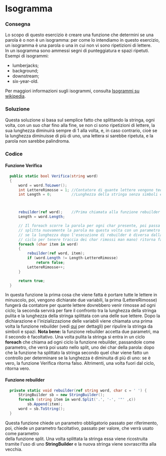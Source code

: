 # Isogramma

### Consegna
Lo scopo di questo esercizio è creare una funzione che determini se una parola è o non è un isogramma: per come lo intendiamo in questo esercizio, un isogramma è una parola o una in cui non vi sono ripetizioni di lettere. <br>
In un isogramma sono ammessi segni di punteggiatura e spazi ripetuti.
Esempi di isogrammi:
* lumberjacks;
* background;
* downstream;
* six-year-old.

Per maggiori informazioni sugli isogrammi, consulta [Isogrammi su wikipedia](https://it.wikipedia.org/wiki/Isogramma).

### Soluzione
Questa soluzione si basa sul semplice fatto che splittando la stringa, ogni volta, con un suo char fino alla fine, se non ci sono ripetizioni di lettere, la sua 
lunghezza diminuirà sempre di 1 alla volta, e, in caso contrario, cioè se la lunghezza diminuisse di più di uno, una lettera si sarebbe ripetuta, e la parola non 
sarebbe palindroma.

### Codice

#### Funzione Verifica
```C#
  public static bool Verifica(string word)
  {
      word = word.ToLower();
      int LettereRimosse = 1; //Contatore di quante lettere vengono teoricamente rimosse (se non ci sono ripetizioni si rimuove una lettera alla volta)
      int Length = 0;         //Lunghezza della stringa senza simboli e spazi



      rebuilder(ref word);    //Prima chiamata alla funzione rebuilder per pulire la stringa da spazi e simboli se presenti
      Length = word.Length;

      // Il foreach scorre la parola per ogni char presente, poi passa il char alla funzione rebuilder che
      // splitta nuovamente la parola ma questa volta con un parametro diverso: il char assegnato a tmp.
      // se la lunghezza dopo l'esecuzione di rebuilder è diversa dalla lunghezza - i (i viene incrementata a ogni
      // ciclo per tenere traccia dei char rimossi man mano) ritorna falso
      foreach (char item in word)
      {
          rebuilder(ref word, item);
          if (word.Length != Length-LettereRimosse)
              return false;
          LettereRimosse++;
      }

      return true;
  }
```
In questa funzione la prima cosa che viene fatta è portare tutte le lettere in minuscolo, poi, vengono dichiarate due variabili, la prima (LettereRimosse) fungerà da 
contatore per quante lettere dovrebbero venir rimosse ad ogni ciclo; la seconda servirà per fare il confronto tra la lunghezza della stringa pulita e la lunghezza 
della stringa splittata con una delle sue lettere.
Dopo la dichiarazione e l'inizializzazione delle variabili viene chiamata una prima volta la funzione rebuilder (vedi <a href="#F">qui</a> per dettagli) per ripulire   la stringa da simboli e spazi. <b>Nota bene:</b> la funzione rebuilder accetta due parametri, ma il secondo è facoltativo.
Una volta pulita la stringa si entra in un ciclo <b>foreach</b> che chiama ad ogni ciclo la funzione rebuilder, passandole come parametro, che verrà poi usato nello 
split, uno dei char della parola: dopo che la funzione ha splittato la stringa secondo quel char viene fatto un controllo per determinare se la lunghezza è diminuita 
di più di uno: se è vero, la funzione Verifica ritorna falso. Altrimenti, una volta fuori dal ciclo, ritorna vero. 

#### <a name="F">Funzione rebuilder</a>
```C#
  private static void rebuilder(ref string word, char c = ' ') {
      StringBuilder sb = new StringBuilder();
      foreach (string item in word.Split('.', '-', '"' ,c))
          sb.Append(item);
      word = sb.ToString();
  }
```
Questa funzione chiede un parametro obbligatorio passato per riferimento, poi, chiede un parametro facoltativo, passato per valore, che verrà usato come parametro  
della funzione split.
Una volta splittata la stringa essa viene ricostruita tramite l'uso di uno <b>StringBuilder</b> e la nuova stringa viene sovrascritta alla vecchia.
